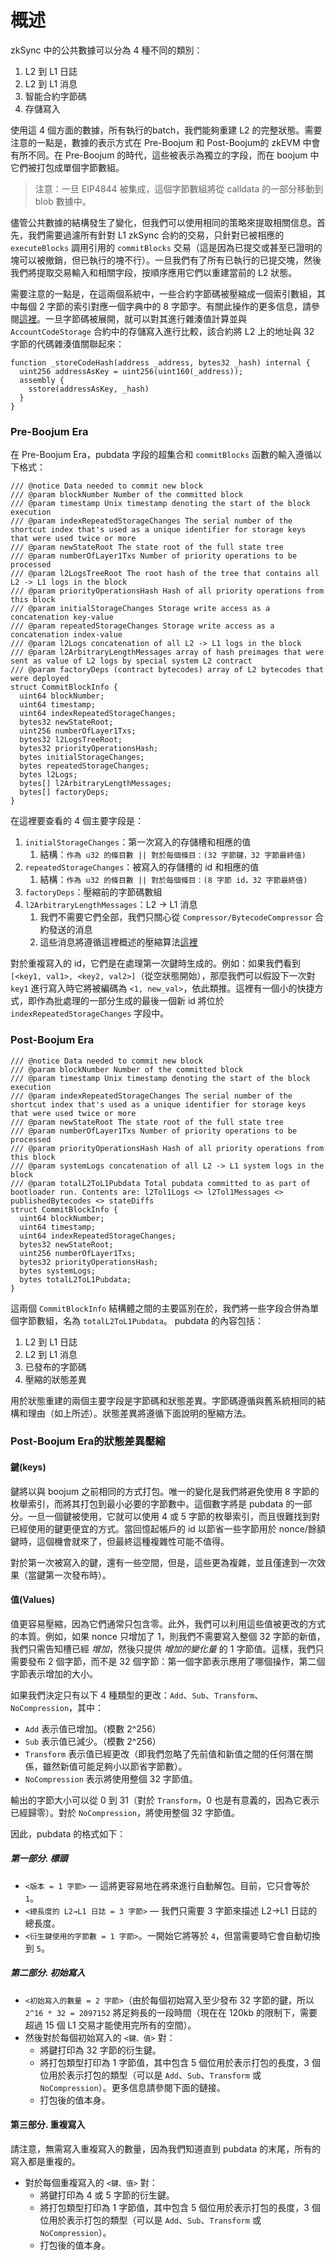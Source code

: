  <!-- 翻譯時間：2024/3/5 -->
# 概述

zkSync 中的公共數據可以分為 4 種不同的類別：

1. L2 到 L1 日誌
2. L2 到 L1 消息
3. 智能合約字節碼
4. 存儲寫入

使用這 4 個方面的數據，所有執行的batch，我們能夠重建 L2 的完整狀態。需要注意的一點是，數據的表示方式在 Pre-Boojum 和 Post-Boojum的 zkEVM 中會有所不同。在 Pre-Boojum 的時代，這些被表示為獨立的字段，而在 boojum 中它們被打包成單個字節數組。

> 注意：一旦 EIP4844 被集成，這個字節數組將從 calldata 的一部分移動到 blob 數據中。

儘管公共數據的結構發生了變化，但我們可以使用相同的策略來提取相關信息。首先，我們需要過濾所有針對 L1 zkSync 合約的交易，只針對已被相應的 `executeBlocks` 調用引用的 `commitBlocks` 交易（這是因為已提交或甚至已證明的塊可以被撤銷，但已執行的塊不行）。一旦我們有了所有已執行的已提交塊，然後我們將提取交易輸入和相關字段，按順序應用它們以重建當前的 L2 狀態。

需要注意的一點是，在這兩個系統中，一些合約字節碼被壓縮成一個索引數組，其中每個 2 字節的索引對應一個字典中的 8 字節字。有關此操作的更多信息，請參閱[這裡](./compression.zh-TW.md)。一旦字節碼被展開，就可以對其進行雜湊值計算並與 `AccountCodeStorage` 合約中的存儲寫入進行比較，該合約將 L2 上的地址與 32 字節的代碼雜湊值關聯起來：

```solidity
function _storeCodeHash(address _address, bytes32 _hash) internal {
  uint256 addressAsKey = uint256(uint160(_address));
  assembly {
    sstore(addressAsKey, _hash)
  }
}

```

### Pre-Boojum Era

在 Pre-Boojum Era，pubdata 字段的超集合和 `commitBlocks` 函數的輸入遵循以下格式：


```solidity
/// @notice Data needed to commit new block
/// @param blockNumber Number of the committed block
/// @param timestamp Unix timestamp denoting the start of the block execution
/// @param indexRepeatedStorageChanges The serial number of the shortcut index that's used as a unique identifier for storage keys that were used twice or more
/// @param newStateRoot The state root of the full state tree
/// @param numberOfLayer1Txs Number of priority operations to be processed
/// @param l2LogsTreeRoot The root hash of the tree that contains all L2 -> L1 logs in the block
/// @param priorityOperationsHash Hash of all priority operations from this block
/// @param initialStorageChanges Storage write access as a concatenation key-value
/// @param repeatedStorageChanges Storage write access as a concatenation index-value
/// @param l2Logs concatenation of all L2 -> L1 logs in the block
/// @param l2ArbitraryLengthMessages array of hash preimages that were sent as value of L2 logs by special system L2 contract
/// @param factoryDeps (contract bytecodes) array of L2 bytecodes that were deployed
struct CommitBlockInfo {
  uint64 blockNumber;
  uint64 timestamp;
  uint64 indexRepeatedStorageChanges;
  bytes32 newStateRoot;
  uint256 numberOfLayer1Txs;
  bytes32 l2LogsTreeRoot;
  bytes32 priorityOperationsHash;
  bytes initialStorageChanges;
  bytes repeatedStorageChanges;
  bytes l2Logs;
  bytes[] l2ArbitraryLengthMessages;
  bytes[] factoryDeps;
}

```

在這裡要查看的 4 個主要字段是：

1. `initialStorageChanges`：第一次寫入的存儲槽和相應的值
   1. 結構：`作為 u32 的條目數 || 對於每個條目：(32 字節鍵，32 字節最終值)`
2. `repeatedStorageChanges`：被寫入的存儲槽的 id 和相應的值
   1. 結構：`作為 u32 的條目數 || 對於每個條目：(8 字節 id，32 字節最終值)`
3. `factoryDeps`：壓縮前的字節碼數組
4. `l2ArbitraryLengthMessages`：L2 → L1 消息
   1. 我們不需要它們全部，我們只關心從 `Compressor/BytecodeCompressor` 合約發送的消息
   2. 這些消息將遵循這裡概述的壓縮算法[這裡](./compression.md)

對於重複寫入的 id，它們是在處理第一次鍵時生成的。例如：如果我們看到 `[<key1, val1>, <key2, val2>]`（從空狀態開始），那麼我們可以假設下一次對 `key1` 進行寫入時它將被編碼為 `<1, new_val>`，依此類推。這裡有一個小的快捷方式，即作為批處理的一部分生成的最後一個新 id 將位於 `indexRepeatedStorageChanges` 字段中。

### Post-Boojum Era

```solidity
/// @notice Data needed to commit new block
/// @param blockNumber Number of the committed block
/// @param timestamp Unix timestamp denoting the start of the block execution
/// @param indexRepeatedStorageChanges The serial number of the shortcut index that's used as a unique identifier for storage keys that were used twice or more
/// @param newStateRoot The state root of the full state tree
/// @param numberOfLayer1Txs Number of priority operations to be processed
/// @param priorityOperationsHash Hash of all priority operations from this block
/// @param systemLogs concatenation of all L2 -> L1 system logs in the block
/// @param totalL2ToL1Pubdata Total pubdata committed to as part of bootloader run. Contents are: l2Tol1Logs <> l2Tol1Messages <> publishedBytecodes <> stateDiffs
struct CommitBlockInfo {
  uint64 blockNumber;
  uint64 timestamp;
  uint64 indexRepeatedStorageChanges;
  bytes32 newStateRoot;
  uint256 numberOfLayer1Txs;
  bytes32 priorityOperationsHash;
  bytes systemLogs;
  bytes totalL2ToL1Pubdata;
}

```

這兩個 `CommitBlockInfo` 結構體之間的主要區別在於，我們將一些字段合併為單個字節數組，名為 `totalL2ToL1Pubdata`。 pubdata 的內容包括：

1. L2 到 L1 日誌
2. L2 到 L1 消息
3. 已發布的字節碼
4. 壓縮的狀態差異

用於狀態重建的兩個主要字段是字節碼和狀態差異。字節碼遵循與舊系統相同的結構和理由（如上所述）。狀態差異將遵循下面說明的壓縮方法。

### Post-Boojum Era的狀態差異壓縮

#### 鍵(keys)

鍵將以與 boojum 之前相同的方式打包。唯一的變化是我們將避免使用 8 字節的枚舉索引，而將其打包到最小必要的字節數中。這個數字將是 pubdata 的一部分。一旦一個鍵被使用，它就可以使用 4 或 5 字節的枚舉索引，而且很難找到對已經使用的鍵更便宜的方式。當回憶起帳戶的 id 以節省一些字節用於 nonce/餘額鍵時，這個機會就來了，但最終這種複雜性可能不值得。

對於第一次被寫入的鍵，還有一些空間，但是，這些更為複雜，並且僅達到一次效果（當鍵第一次發布時）。

#### 值(Values)

值更容易壓縮，因為它們通常只包含零。此外，我們可以利用這些值被更改的方式的本質。例如，如果 nonce 只增加了 1，則我們不需要寫入整個 32 字節的新值，我們只需告知槽已經 _增加_，然後只提供 _增加的變化量_ 的 1 字節值。這樣，我們只需要發布 2 個字節，而不是 32 個字節：第一個字節表示應用了哪個操作，第二個字節表示增加的大小。

如果我們決定只有以下 4 種類型的更改：`Add`、`Sub`、`Transform`、`NoCompression`，其中：

- `Add` 表示值已增加。（模數 2^256）
- `Sub` 表示值已減少。（模數 2^256）
- `Transform` 表示值已經更改（即我們忽略了先前值和新值之間的任何潛在關係，雖然新值可能足夠小以節省字節數）。
- `NoCompression` 表示將使用整個 32 字節值。

輸出的字節大小可以從 0 到 31（對於 `Transform`，0 也是有意義的，因為它表示已經歸零）。對於 `NoCompression`，將使用整個 32 字節值。

因此，pubdata 的格式如下：

##### 第一部分. 標頭

- `<版本 = 1 字節>` — 這將更容易地在將來進行自動解包。目前，它只會等於 `1`。
- `<總長度的 L2→L1 日誌 = 3 字節>` — 我們只需要 3 字節來描述 L2→L1 日誌的總長度。
- `<衍生鍵使用的字節數 = 1 字節>`。一開始它將等於 `4`，但當需要時它會自動切換到 `5`。

##### 第二部分. 初始寫入

- `<初始寫入的數量 = 2 字節>`（由於每個初始寫入至少發布 32 字節的鍵，所以 `2^16 * 32 = 2097152` 將足夠長的一段時間（現在在 120kb 的限制下，需要超過 15 個 L1 交易才能使用完所有的空間）。
- 然後對於每個初始寫入的 `<鍵、值>` 對：
  - 將鍵打印為 32 字節的衍生鍵。
  - 將打包類型打印為 1 字節值，其中包含 5 個位用於表示打包的長度，3 個位用於表示打包的類型（可以是 `Add`、`Sub`、`Transform` 或 `NoCompression`）。更多信息請參閱下面的鏈接。
  - 打包後的值本身。

#### 第三部分. 重複寫入

請注意，無需寫入重複寫入的數量，因為我們知道直到 pubdata 的末尾，所有的寫入都是重複的。

- 對於每個重複寫入的 `<鍵、值>` 對：
  - 將鍵打印為 4 或 5 字節的衍生鍵。
  - 將打包類型打印為 1 字節值，其中包含 5 個位用於表示打包的長度，3 個位用於表示打包的類型（可以是 `Add`、`Sub`、`Transform` 或 `NoCompression`）。
  - 打包後的值本身。

